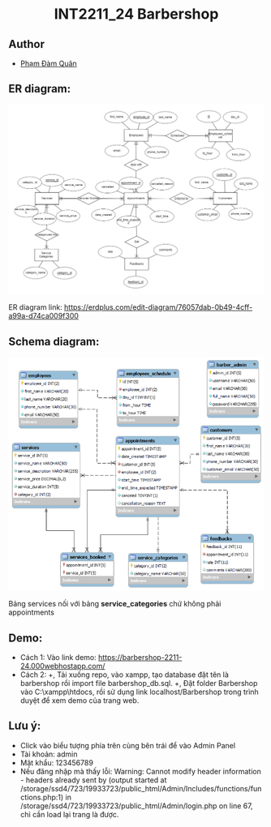 <h1 align="center"><project-name>INT2211_24 Barbershop</h1>

## Author
- [Phạm Đàm Quân](https://github.com/ZeroGxMax)

## ER diagram:
![alt text](ER/ER_diagram.png)

ER diagram link: https://erdplus.com/edit-diagram/76057dab-0b49-4cff-a99a-d74ca009f300


## Schema diagram:

![alt text](Schema/Schema_diagram.png)
  
  Bảng services nối với bảng <b>service_categories</b> chứ không phải appointments

## Demo:
- Cách 1: Vào link demo: https://barbershop-2211-24.000webhostapp.com/
- Cách 2: 
  +, Tải xuống repo, vào xampp, tạo database đặt tên là barbershop rồi import file barbershop_db.sql.
  +, Đặt folder Barbershop vào C:\xampp\htdocs, rồi sử dụng link localhost/Barbershop trong trình duyệt để xem demo của trang web.

## Lưu ý:
- Click vào biểu tượng phía trên cùng bên trái để vào Admin Panel
- Tài khoản: admin
- Mật khẩu: 123456789
- Nếu đăng nhập mà thấy lỗi: Warning: Cannot modify header information - headers already sent by (output started at /storage/ssd4/723/19933723/public_html/Admin/Includes/functions/functions.php:1) in /storage/ssd4/723/19933723/public_html/Admin/login.php on line 67,
chỉ cần load lại trang là được.

